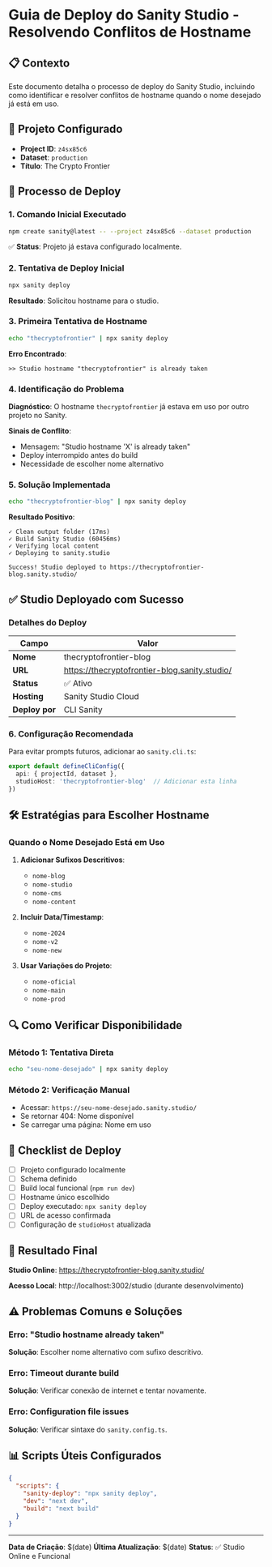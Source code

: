 # Guia de Deploy do Sanity Studio - Resolvendo Conflitos de Hostname

## 📋 Contexto

Este documento detalha o processo de deploy do Sanity Studio, incluindo como identificar e resolver conflitos de hostname quando o nome desejado já está em uso.

## 🎯 Projeto Configurado

- **Project ID**: `z4sx85c6`
- **Dataset**: `production`
- **Título**: The Crypto Frontier

## 🚀 Processo de Deploy

### 1. Comando Inicial Executado

```bash
npm create sanity@latest -- --project z4sx85c6 --dataset production
```

✅ **Status**: Projeto já estava configurado localmente.

### 2. Tentativa de Deploy Inicial

```bash
npx sanity deploy
```

**Resultado**: Solicitou hostname para o studio.

### 3. Primeira Tentativa de Hostname

```bash
echo "thecryptofrontier" | npx sanity deploy
```

**Erro Encontrado**:
```
>> Studio hostname "thecryptofrontier" is already taken
```

### 4. Identificação do Problema

**Diagnóstico**: O hostname `thecryptofrontier` já estava em uso por outro projeto no Sanity.

**Sinais de Conflito**:
- Mensagem: "Studio hostname 'X' is already taken"
- Deploy interrompido antes do build
- Necessidade de escolher nome alternativo

### 5. Solução Implementada

```bash
echo "thecryptofrontier-blog" | npx sanity deploy
```

**Resultado Positivo**:
```
✓ Clean output folder (17ms)
✓ Build Sanity Studio (60456ms)
✓ Verifying local content
✓ Deploying to sanity.studio

Success! Studio deployed to https://thecryptofrontier-blog.sanity.studio/
```

## ✅ Studio Deployado com Sucesso

### Detalhes do Deploy

| Campo | Valor |
|-------|-------|
| **Nome** | thecryptofrontier-blog |
| **URL** | https://thecryptofrontier-blog.sanity.studio/ |
| **Status** | ✅ Ativo |
| **Hosting** | Sanity Studio Cloud |
| **Deploy por** | CLI Sanity |

### 6. Configuração Recomendada

Para evitar prompts futuros, adicionar ao `sanity.cli.ts`:

```typescript
export default defineCliConfig({ 
  api: { projectId, dataset },
  studioHost: 'thecryptofrontier-blog'  // Adicionar esta linha
})
```

## 🛠️ Estratégias para Escolher Hostname

### Quando o Nome Desejado Está em Uso

1. **Adicionar Sufixos Descritivos**:
   - `nome-blog`
   - `nome-studio` 
   - `nome-cms`
   - `nome-content`

2. **Incluir Data/Timestamp**:
   - `nome-2024`
   - `nome-v2`
   - `nome-new`

3. **Usar Variações do Projeto**:
   - `nome-oficial`
   - `nome-main`
   - `nome-prod`

## 🔍 Como Verificar Disponibilidade

### Método 1: Tentativa Direta
```bash
echo "seu-nome-desejado" | npx sanity deploy
```

### Método 2: Verificação Manual
- Acessar: `https://seu-nome-desejado.sanity.studio/`
- Se retornar 404: Nome disponível
- Se carregar uma página: Nome em uso

## 📝 Checklist de Deploy

- [ ] Projeto configurado localmente
- [ ] Schema definido
- [ ] Build local funcional (`npm run dev`)
- [ ] Hostname único escolhido
- [ ] Deploy executado: `npx sanity deploy`
- [ ] URL de acesso confirmada
- [ ] Configuração de `studioHost` atualizada

## 🎉 Resultado Final

**Studio Online**: https://thecryptofrontier-blog.sanity.studio/

**Acesso Local**: http://localhost:3002/studio (durante desenvolvimento)

## ⚠️ Problemas Comuns e Soluções

### Erro: "Studio hostname already taken"
**Solução**: Escolher nome alternativo com sufixo descritivo.

### Erro: Timeout durante build
**Solução**: Verificar conexão de internet e tentar novamente.

### Erro: Configuration file issues
**Solução**: Verificar sintaxe do `sanity.config.ts`.

## 📊 Scripts Úteis Configurados

```json
{
  "scripts": {
    "sanity-deploy": "npx sanity deploy",
    "dev": "next dev",
    "build": "next build"
  }
}
```

---

**Data de Criação**: $(date)
**Última Atualização**: $(date)
**Status**: ✅ Studio Online e Funcional 